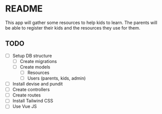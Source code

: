 # README

This app will gather some resources to help kids to learn.
The parents will be able to register their kids and the resources they use for them.

## TODO

- [ ] Setup DB structure
  - [ ] Create migrations
  - [ ] Create models
    - [ ] Resources
    - [ ] Users (parents, kids, admin)
- [ ] Install devise and pundit
- [ ] Create controllers
- [ ] Create routes
- [ ] Install Tailwind CSS
- [ ] Use Vue JS
